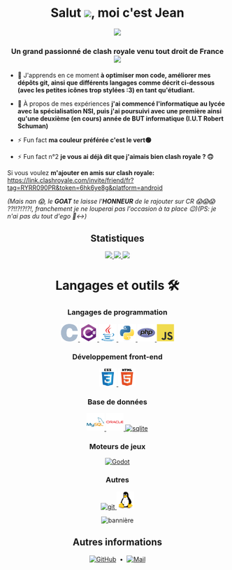 <h1 align="center">Salut <img src="https://emojis.slackmojis.com/emojis/images/1531849430/4246/blob-sunglasses.gif?1531849430" width="30"/>, moi c'est Jean</h1>
<!-- Intro -->
<p style="margin: 15px;" align="center">
    <img src="https://readme-typing-svg.herokuapp.com?duration=2000&color=00AA00&center=true&vCenter=true&lines=Joueur+clash+royale;Développeur+informatique">
</p>
<h3 align="center">Un grand passionné de clash royale venu tout droit de France <img src="https://cdn-icons-png.flaticon.com/512/197/197560.png" width="13"/></h3>

- 🌱 J'apprends en ce moment **à optimiser mon code, améliorer mes dépôts git, ainsi que différents langages comme décrit ci-dessous (avec les petites icônes trop stylées :3) en tant qu'étudiant.**

- 📄 À propos de mes expériences **j'ai commencé l'informatique au lycée avec la spécialisation NSI, puis j'ai poursuivi avec une première ainsi qu'une deuxième (en cours) année de BUT informatique (I.U.T Robert Schuman)**

- ⚡ Fun fact **ma couleur préférée c'est le vert🟢​​**

- ⚡ Fun fact n°2 **je vous ai déjà dit que j'aimais bien clash royale ? 🙃​**

Si vous voulez **m'ajouter en amis sur clash royale:** https://link.clashroyale.com/invite/friend/fr?tag=RYRR090PR&token=6hk6ye8g&platform=android

*(Mais nan 😱​, le **GOAT** te laisse l'**HONNEUR** de le rajouter sur CR 😱​😱​😱​??!!?!?!?!, franchement je ne louperai pas l'occasion à ta place ​😉​)(PS: je n'ai pas du tout d'ego 🙂‍↔️​)*


<h2 align="center">Statistiques</h2>
<div align="center">
  <a href="https://github.com/vn7n24fzkq/github-profile-summary-cards">
    <img src="https://github-profile-summary-cards.vercel.app/api/cards/profile-details?username=Jean-GIESE&theme=2077" />
  </a>
  <a href="https://github.com/vn7n24fzkq/github-profile-summary-cards">
    <img src="https://github-profile-summary-cards.vercel.app/api/cards/stats?username=Jean-GIESE&theme=2077" />
  </a>
  <a href="https://github.com/vn7n24fzkq/github-profile-summary-cards">
    <img src="https://github-profile-summary-cards.vercel.app/api/cards/repos-per-language?username=Jean-GIESE&theme=2077" />
  </a>
</div>


<h1 align="center">Langages et outils 🛠️​</h1>
<h3 align="center">Langages de programmation</h3>
<p align="center"> 
    <a href="https://www.cprogramming.com/" target="_blank" rel="noreferrer"> <img src="https://raw.githubusercontent.com/devicons/devicon/master/icons/c/c-original.svg" alt="c" width="40" height="40"/> </a> 
    <a href="https://www.w3schools.com/cs/" target="_blank" rel="noreferrer"> <img src="https://raw.githubusercontent.com/devicons/devicon/master/icons/csharp/csharp-original.svg" alt="csharp" width="40" height="40"/> </a> 
    <a href="https://www.java.com" target="_blank" rel="noreferrer"> <img src="https://raw.githubusercontent.com/devicons/devicon/master/icons/java/java-original.svg" alt="java" width="40" height="40"/> </a>
    <a href="https://www.python.org" target="_blank" rel="noreferrer"> <img src="https://raw.githubusercontent.com/devicons/devicon/master/icons/python/python-original.svg" alt="python" width="40" height="40"/> </a>
    <a href="https://www.php.net" target="_blank" rel="noreferrer"> <img src="https://raw.githubusercontent.com/devicons/devicon/master/icons/php/php-original.svg" alt="php" width="40" height="40"/> </a>
    <a href="https://developer.mozilla.org/en-US/docs/Web/JavaScript" target="_blank" rel="noreferrer"> <img src="https://raw.githubusercontent.com/devicons/devicon/master/icons/javascript/javascript-original.svg" alt="javascript" width="40" height="40"/> </a>
</p>
<h3 align="center">Développement front-end</h3>
<p align="center">
    <a href="https://www.w3schools.com/css/" target="_blank" rel="noreferrer"> <img src="https://raw.githubusercontent.com/devicons/devicon/master/icons/css3/css3-original-wordmark.svg" alt="css3" width="40" height="40"/> </a>
    <a href="https://www.w3.org/html/" target="_blank" rel="noreferrer"> <img src="https://raw.githubusercontent.com/devicons/devicon/master/icons/html5/html5-original-wordmark.svg" alt="html5" width="40" height="40"/> </a>
</p>
<h3 align="center">Base de données</h3>
<p align="center">
    <a href="https://www.mysql.com/" target="_blank" rel="noreferrer"> <img src="https://raw.githubusercontent.com/devicons/devicon/master/icons/mysql/mysql-original-wordmark.svg" alt="mysql" width="40" height="40"/> </a>
    <a href="https://www.oracle.com/" target="_blank" rel="noreferrer"> <img src="https://raw.githubusercontent.com/devicons/devicon/master/icons/oracle/oracle-original.svg" alt="oracle" width="40" height="40"/> </a>
    <a href="https://www.sqlite.org/" target="_blank" rel="noreferrer"> <img src="https://www.vectorlogo.zone/logos/sqlite/sqlite-icon.svg" alt="sqlite" width="40" height="40"/> </a>
</p>
<h3 align="center">Moteurs de jeux</h3>
<p align="center">   
    <a href="https://godotengine.org/" target="_blank" rel="noreferrer"> <img src="https://upload.wikimedia.org/wikipedia/commons/6/6a/Godot_icon.svg" alt="Godot" width="40" height="40"/> </a>
</p>
<h3 align="center">Autres</h3>
<p align="center">   
    <a href="https://git-scm.com/" target="_blank" rel="noreferrer"> <img src="https://www.vectorlogo.zone/logos/git-scm/git-scm-icon.svg" alt="git" width="40" height="40"/> </a>
    <a href="https://www.linux.org/" target="_blank" rel="noreferrer"> <img src="https://raw.githubusercontent.com/devicons/devicon/master/icons/linux/linux-original.svg" alt="linux" width="40" height="40"/> </a>   
</p>


<p align="center">
  <img src="https://img.thenerdstash.com/wp-content/uploads/2022/07/gold-clashroyale-01.jpg" alt="bannière" />
</p>


<h2 align="center">Autres informations</h2>

<div align="center">
    <a href="https://git.unistra.fr/jgiese" target="_blank">
        <img alt="GitHub" src="https://www.jcs-profile.com/images/icons/gitlab.svg" width="5%"/></a>
    &nbsp;•&nbsp;
    <a href="mailto:giese.jean1@gmail.com" target="_blank">
        <img alt="Mail" src="https://www.jcs-profile.com/images/icons/gmail.svg" width="5%"/></a>
</div>
